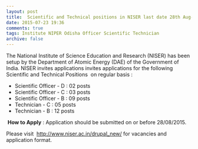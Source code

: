 ```yaml
---
layout: post
title:  Scientific and Technical positions in NISER last date 28th Aug-2015
date: 2015-07-23 19:36
comments: true
tags: Institute NIPER Odisha Officer Scientific Technician
archive: false
---
```

The National Institute of Science Education and Research (NISER) has been setup by the Department of Atomic Energy (DAE) of the Government of India. NISER invites applications invites applications for the following Scientific and Technical Positions  on regular basis :


- Scientific Officer - D : 02 posts 
- Scientific Officer - C : 03 posts 
- Scientific Officer - B : 09 posts  
- Technician - C : 05 posts
- Technician - B : 12 posts

 **How to Apply** : Application should be submitted on or before 28/08/2015. 

Please visit  <http://www.niser.ac.in/drupal_new/> for vacancies and application format. 






